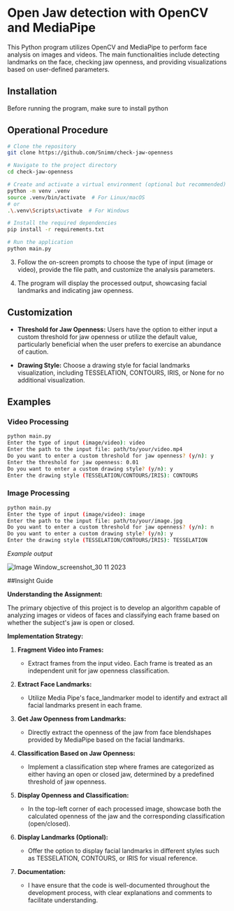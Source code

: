 # Open Jaw detection with OpenCV and MediaPipe

This Python program utilizes OpenCV and MediaPipe to perform face analysis on images and videos. The main functionalities include detecting landmarks on the face, checking jaw openness, and providing visualizations based on user-defined parameters.

## Installation

Before running the program, make sure to install python


## Operational Procedure
```bash
# Clone the repository
git clone https://github.com/Snimm/check-jaw-openness

# Navigate to the project directory
cd check-jaw-openness

# Create and activate a virtual environment (optional but recommended)
python -m venv .venv
source .venv/bin/activate  # For Linux/macOS
# or
.\.venv\Scripts\activate  # For Windows

# Install the required dependencies
pip install -r requirements.txt

# Run the application
python main.py
```

3. Follow the on-screen prompts to choose the type of input (image or video), provide the file path, and customize the analysis parameters.

4. The program will display the processed output, showcasing facial landmarks and indicating jaw openness.

## Customization

- **Threshold for Jaw Openness:** Users have the option to either input a custom threshold for jaw openness or utilize the default value, particularly beneficial when the user prefers to exercise an abundance of caution.


- **Drawing Style:** Choose a drawing style for facial landmarks visualization, including TESSELATION, CONTOURS, IRIS, or None for no additional visualization.

## Examples

### Video Processing

```bash
python main.py
Enter the type of input (image/video): video
Enter the path to the input file: path/to/your/video.mp4
Do you want to enter a custom threshold for jaw openness? (y/n): y
Enter the threshold for jaw openness: 0.01
Do you want to enter a custom drawing style? (y/n): y
Enter the drawing style (TESSELATION/CONTOURS/IRIS): CONTOURS
```

### Image Processing

```bash
python main.py
Enter the type of input (image/video): image
Enter the path to the input file: path/to/your/image.jpg
Do you want to enter a custom threshold for jaw openness? (y/n): n
Do you want to enter a custom drawing style? (y/n): y
Enter the drawing style (TESSELATION/CONTOURS/IRIS): TESSELATION
```
*Example output*

![Image Window_screenshot_30 11 2023](https://github.com/Snimm/check-jaw-openness/assets/53926889/a3a702aa-be17-4057-9c39-cc21b75858a3)


##Insight Guide

**Understanding the Assignment:**

The primary objective of this project is to develop an algorithm capable of analyzing images or videos of faces and classifying each frame based on whether the subject's jaw is open or closed.

**Implementation Strategy:**

1. **Fragment Video into Frames:**
   - Extract frames from the input video. Each frame is treated as an independent unit for jaw openness classification.

2. **Extract Face Landmarks:**
   - Utilize Media Pipe's face_landmarker model to identify and extract all facial landmarks present in each frame.

3. **Get Jaw Openness from Landmarks:**
   - Directly extract the openness of the jaw from face blendshapes provided by MediaPipe based on the facial landmarks.

4. **Classification Based on Jaw Openness:**
   - Implement a classification step where frames are categorized as either having an open or closed jaw, determined by a predefined threshold of jaw openness.

5. **Display Openness and Classification:**
   - In the top-left corner of each processed image, showcase both the calculated openness of the jaw and the corresponding classification (open/closed).

6. **Display Landmarks (Optional):**
   - Offer the option to display facial landmarks in different styles such as TESSELATION, CONTOURS, or IRIS for visual reference.

7. **Documentation:**
   - I have ensure that the code is well-documented throughout the development process, with clear explanations and comments to facilitate understanding.

